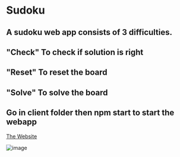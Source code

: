 # Sudoku

## A sudoku web app consists of 3 difficulties.
## "Check" To check if solution is right
## "Reset" To reset the board
## "Solve" To solve the board
## Go in client folder then npm start to start the webapp

[The Website](https://sudokuowen.herokuapp.com/)

![image](https://user-images.githubusercontent.com/54727272/127093473-22fb30c0-99cf-4a58-8857-ff66eb3102ce.png)
